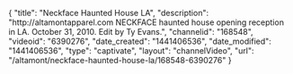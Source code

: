 {
    "title": "Neckface Haunted House LA",
    "description": "http:\/\/altamontapparel.com NECKFACE haunted house opening reception in LA. October 31, 2010. Edit by Ty Evans.",
    "channelid": "168548",
    "videoid": "6390276",
    "date_created": "1441406536",
    "date_modified": "1441406536",
    "type": "captivate",
    "layout": "channelVideo",
    "url": "\/altamont\/neckface-haunted-house-la\/168548-6390276"
}